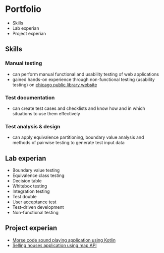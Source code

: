 # Portfolio
- Skills
- Lab experian
- Project experian
## Skills
### Manual testing
- can perform manual functional and usability testing of web applications
- gained hands-on experience through non-functional testing (usability testing) on [chicago public library website](https://www.chipublib.org/locations/15/)
### Test documentation
- can create test cases and checklists and know how and in which situations to use them effectively
### Test analysis & design
- can apply equivalence partitioning, boundary value analysis and methods of pairwise testing to generate test input data
## Lab experian
- Boundary value testing
- Equivalence class testing
- Decision table
- Whitebox testing
- Integration testing
- Test double
- User acceptance test
- Test-driven development
- Non-functional testing
## Project experian
- [Morse code sound playing application using Kotlin](https://github.com/parinyap03/morseCode.git)
- [Selling houses application using map API](https://github.com/parinyap03/house-price.git)
